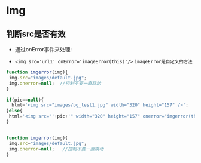 # Img

## 判断src是否有效

- 通过onError事件来处理:

- `<img src='url1' onError='imageError(this)'/>` `imageError是自定义的方法`

 ```js
 function imgerror(img){
  img.src="images/default.jpg";
  img.οnerrοr=null;  //控制不要一直跳动
 }
 ```

```js
if(pic==null){
  html='<img src="images/bg_test1.jpg" width="320" height="157" />';
}else{
 html='<img src="'+pic+'" width="320" height="157" οnerrοr="imgerror(this)" />';
}


function imgerror(img){
 img.src="images/default.jpg";
 img.οnerrοr=null;   //控制不要一直跳动
}
```
